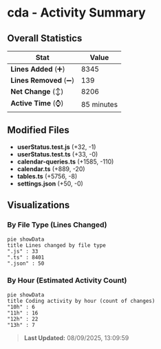 # cda - Activity Summary 

## Overall Statistics

| Stat                   | Value                                                             |
| ---------------------- | ----------------------------------------------------------------- |
| **Lines Added** (➕)   | 8345                                          |
| **Lines Removed** (➖) | 139                                        |
| **Net Change** (↕)    | 8206                |
| **Active Time** (⌚)   | 85 minutes |


## Modified Files
- **userStatus.test.js** (+32, -1)
- **userStatus.test.ts** (+33, -0)
- **calendar-queries.ts** (+1585, -110)
- **calendar.ts** (+889, -20)
- **tables.ts** (+5756, -8)
- **settings.json** (+50, -0)

## Visualizations

### By File Type (Lines Changed)

```mermaid
pie showData
title Lines changed by file type
".js" : 33
".ts" : 8401
".json" : 50
```

### By Hour (Estimated Activity Count)

```mermaid
pie showData
title Coding activity by hour (count of changes)
"10h" : 6
"11h" : 16
"12h" : 22
"13h" : 7
```


> **Last Updated:** 08/09/2025, 13:09:59